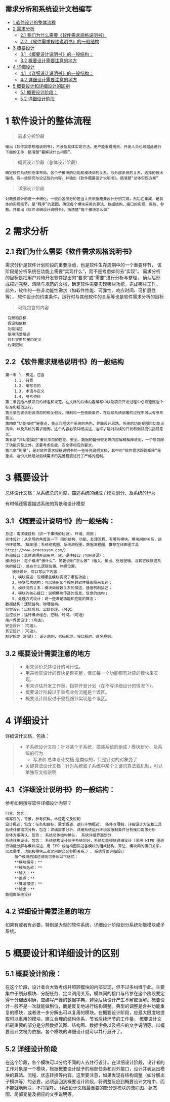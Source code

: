 ## 需求分析和系统设计文档编写

<!-- vim-markdown-toc GFM -->

* [1 软件设计的整体流程](#1-软件设计的整体流程)
* [2 需求分析](#2-需求分析)
    * [2.1 我们为什么需要《软件需求规格说明书》](#21-我们为什么需要软件需求规格说明书)
    * [2.2 《软件需求规格说明书》的一般结构](#22-软件需求规格说明书的一般结构)
* [3 概要设计](#3-概要设计)
    * [3.1 《概要设计说明书》的一般结构：](#31-概要设计说明书的一般结构)
    * [3.2 概要设计需要注意的地方](#32-概要设计需要注意的地方)
* [4 详细设计](#4-详细设计)
    * [4.1 《详细设计说明书》的一般结构：](#41-详细设计说明书的一般结构)
    * [4.2 详细设计需要注意的地方](#42-详细设计需要注意的地方)
* [5 概要设计和详细设计的区别](#5-概要设计和详细设计的区别)
    * [5.1 概要设计阶段：](#51-概要设计阶段)
    * [5.2 详细设计阶段](#52-详细设计阶段)

<!-- vim-markdown-toc -->

# 1 软件设计的整体流程

> 需求分析阶段
```
输出《软件需求规格说明书》，不涉及具体实现方法。用户能看得明白，开发人员也可据此进行下面的工作，搞清楚“要解决什么问题”。
```
> 概要设计阶段（总体设计阶段）
```
确定软件系统的总体布局，各个子模块的功能和模块间的关系，与外部系统的关系，选择的技术路线。有一些研究与论证性的内容。并输出《软件概要设计说明书》。搞清楚“总体实现方案”
```
> 详细设计阶段
```
对概要设计的进一步细化，一般由各部分的担当人员依据概要设计分别完成，然后在集成，是具体的实现细节。是“程序”的蓝图，确定每个模块采用的算法、数据结构、接口的实现、属性、参数。并输出《软件详细设计说明书》。搞清楚“每个模块怎么做”
```
# 2 需求分析
## 2.1 我们为什么需要《软件需求规格说明书》

需求分析是软件计划阶段的重要活动，也是软件生存周期中的一个重要环节，
该阶段是分析系统在功能上需要“实现什么”，而不是考虑如何去“实现”。
需求分析的目标是把用户对待开发软件提出的“要求”或“需要”进行分析与整理，
确认后形成描述完整、清晰与规范的文档，确定软件需要实现哪些功能，完成哪些工作。
此外，软件的一些非功能性需求（如软件性能、可靠性、响应时间、可扩展性等），
软件设计的约束条件，运行时与其他软件的关系等也是软件需求分析的目标

> 可能包含的内容
```
 背景和目标
 假设和依赖
 功能描述
 使用场景描述
 对外提供的接口定义
 约束限制
```
## 2.2 《软件需求规格说明书》的一般结构
```
第一章 1. 概述，包含
    1.1. 背景
    1.2. 编写目的
    1.3. 术语与定义
    1.4. 参考资料
第二章要给出该项目的标准和规范，在文档的后续内容编写中以及项目开发过程中必须遵照这个标准和规范进行。
第三章应该说明该项目的相关假设、限制和一些依赖条件，在后续系统部署的过程中可以有参考意义。
第四章“功能描述”是重点，重点介绍这个系统的角色，界面设计思路，系统的功能视图和功能点清单，以及系统的需求用例。这个内容必须详细描述，这样才能对后续的开发和测试提供指导意义。
第五章“非功能描述”要对项目的性能、安全、数据的备份恢复等内容解释解释说明，一个项目除了功能完整之外，还要考虑性能、安全等相应的要求。
第六章“附录”，是对软件需求规格说明书的一些补充说明文档，其中的“软件需求跟踪矩阵”是重点，这份文档是对后续需求的完善程度进行了严格的控制。
```
# 3 概要设计

总体设计文档：从系统总的角度，描述系统的组成 / 模块划分、及系统的行为

有时候还需要描述系统的背景和设计模型
## 3.1 《概要设计说明书》的一般结构：
```
总述：需求或目标（讲一下事情的起源）、环境、局限；
总体设计：从全局的角度说一下 组织结构、功能、处理流程、有哪些模块、模块间的关系，运行环境等。（输出图：系统结构图，系统流程图，数据流程图，推荐在线画图工具 https://www.processon.com/）
外部接口：总体说明外部用户、软、硬件接口（可用资源）；
模块设计：每个模块“做什么”、简要说明“怎么做”（输入、输出、处理逻辑、与其它模块或系统的接口），处在什么逻辑位置、物理位置。
   模块设计，可以写以下内容：
   1、模块描述：说明哪些模块实现了哪些功能；
   2、模块层次结构：可以使用某个视角的软件框架图来表达；
   3、模块间的关系：模块间依赖关系的描述，通信机制描述；
   4、模块的核心接口：说明模块传递的信息、信息的结构；
   5、处理方式设计：说一些满足功能和性能的算法；
数据结构：逻辑结构、物理结构。
容灾设计：出错信息、出错处理。（可选）
监控设计：运行模块组合、控制、时间。（可选）
用户界面设计：（可选）。
安全设计：（可选）。
其它设计：（可选）。
制定规范（附录）： 设计原则，代码规范、接口规约、命名规则。
```
## 3.2 概要设计需要注意的地方

> * 用来评价总体设计的可行性。
> * 用来检查设计的模块是否完整，保证每一个功能都有对应的模块来实现。
> * 用来评估开发工作量、指导开发计划（在不写详细设计的情况下）。
> * 概要设计阶段过于重视业务流程是个误区。
> * 概要设计阶段过于重视细节实现是个误区。

# 4 详细设计

详细设计文档，包括：
> * 子系统设计文档：针对某个子系统，描述系统的组成 / 模块划分、及系统的行为
>   * 写法和 总体设计文档 是类似的，只是针对的对象变了
> * 关键算法设计文档：针对系统或子系统中某个关键的算法或机制，可以单独写文档说明

## 4.1 《详细设计说明书》的一般结构：

参考如何撰写软件详细设计内容？
```
引言，包含：
编写目的，背景，参考资料，术语定义及说明
设计概述，包含：任务和目标，需求概述，运行环境概述， 条件与限制，详细设计方法和工具
系统详细需求分析，包含：详细需求分析，详细系统运行环境及限制条件分析接口需求分析
总体方案确认，包含： 系统总体结构确认， 系统详细界面划分
系统详细设计，包含： 系统结构设计及子系统划分，系统功能模块详细设计（采用 HIPO 图进行功能分解与模块描述，用 IPO 或结构图描述各模块的组成结构、算法、模块间的接口关系，以及需求、功能和模块三者之间的交叉参照关系。）, 系统界面详细设计
    每个模块的描述说明可参照以下格式：
    **模块编号：**
    **模块名称：**
    **输入：**
    **处理：**
    **算法描述：**
    **输出：**
数据库系统设计
```
## 4.2 详细设计需要注意的地方
如果有或者有必要，特别是大型的软件系统，详细设计阶段划分系统功能模块或子系统。

# 5 概要设计和详细设计的区别
## 5.1 概要设计阶段：
在这个阶段，设计者会大致考虑并照顾模块的内部实现，但不过多纠缠于此。主要集中于划分模块、分配任务、定义调用关系。模块间的接口与传参在这个阶段要定得十分细致明确，应编写严谨的数据字典，避免后续设计产生不解或误解。概要设计一般不是一次就能做到位，而是反复地进行结构调整。典型的调整是合并功能重复的模块，或者进一步分解出可以复用的模块。在概要设计阶段，应最大限度地提取可以重用的模块，建立合理的结构体系，节省后续环节的工作量。
概要设计文档最重要的部分是分层数据流图、结构图、数据字典以及相应的文字说明等。以概要设计文档为依据，各个模块的详细设计就可以并行展开了。

## 5.2 详细设计阶段

在这个阶段，各个模块可以分给不同的人去并行设计。在详细设计阶段，设计者的工作对象是一个模块，根据概要设计赋予的局部任务和对外接口，设计并表达出模块的算法、流程、状态转换等内容。这里要注意，如果发现有结构调整（如分解出子模块等）的必要，必须返回到概要设计阶段，将调整反应到概要设计文档中，而不能就地解决，不打招呼。
详细设计文档最重要的部分是模块的流程图、状态图、局部变量及相应的文字说明等。
